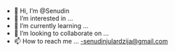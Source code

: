 - 👋 Hi, I’m @Senudin
- 👀 I’m interested in ...
- 🌱 I’m currently learning ...
- 💞️ I’m looking to collaborate on ...
- 📫 How to reach me ...
-senudinjulardzija@gmail.com
<!---
Senudin/Senudin is a ✨ special ✨ repository because its `README.md` (this file) appears on your GitHub profile.
You can click the Preview link to take a look at your changes.
--->
